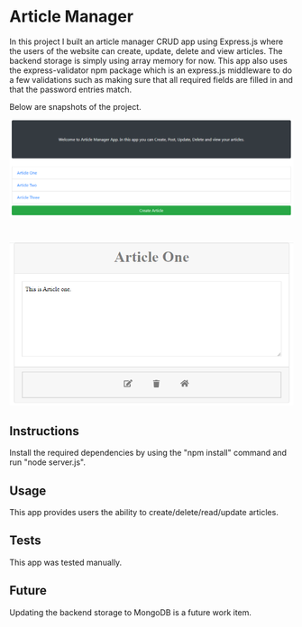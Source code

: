 # Article Manager

In this project I built an article manager CRUD app using Express.js where the users of the website can create, update, delete and view articles. The backend storage is simply using array memory for now. This app also uses the express-validator npm package which is an express.js middleware to do a few validations such as making sure that all required fields are filled in and that the password entries match.

Below are snapshots of the project.

![Article Manager App](Assets/articleManager.PNG)
#
![Article Manager App](Assets/articleManager2.PNG)

## Instructions

Install the required dependencies by using the "npm install" command and run "node server.js".

## Usage
This app provides users the ability to create/delete/read/update articles.

## Tests
This app was tested manually.

## Future
Updating the backend storage to MongoDB is a future work item.
